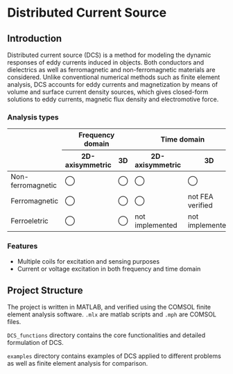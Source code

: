 # Distributed Current Source

## Introduction

Distributed current source (DCS) is a method for modeling the dynamic responses of eddy currents induced in objects. Both conductors and dielectrics as well as ferromagnetic and non-ferromagnetic materials are considered. Unlike conventional numerical methods such as finite element analysis, DCS accounts for eddy currents and magnetization by means of volume and surface current density sources, which gives closed-form solutions to eddy currents, magnetic flux density and electromotive force.

### Analysis types

<table class="tg">
<thead>
  <tr>
    <th rowspan="2"></th>
    <th colspan="2">Frequency domain</th>
    <th colspan="2">Time domain</th>
  </tr>
  <tr>
    <th>2D-axisymmetric</th>
    <th>3D</th>
    <th>2D-axisymmetric</th>
    <th>3D</th>
  </tr>
</thead>
<tbody>
  <tr>
    <td>Non-ferromagnetic</td>
    <td>◯</td>
    <td>◯</td>
    <td>◯</td>
    <td>◯</td>
  </tr>
  <tr>
    <td>Ferromagnetic</td>
    <td>◯</td>
    <td>◯</td>
    <td>◯</td>
    <td>not FEA verified</td>
  </tr>
  <tr>
    <td>Ferroeletric</td>
    <td>◯</td>
    <td>◯</td>
    <td>not implemented</td>
    <td>not implemented</td>
  </tr>
</tbody>
</table>

### Features

- Multiple coils for excitation and sensing purposes
- Current or voltage excitation in both frequency and time domain

## Project Structure

The project is written in MATLAB, and verified using the COMSOL finite element analysis software. `.mlx` are matlab scripts and `.mph` are COMSOL files.

 `DCS_functions` directory contains the core functionalities and detailed formulation of DCS.

 `examples` directory contains examples of DCS applied to different problems as well as finite element analysis for comparison.
